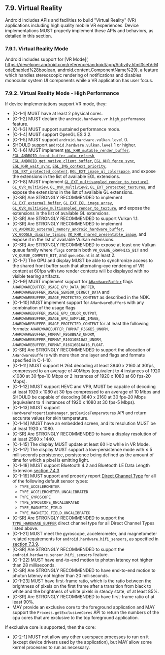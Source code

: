 ## 7.9\. Virtual Reality

Android includes APIs and facilities to build "Virtual Reality" (VR)
applications including high quality mobile VR experiences. Device
implementations MUST properly implement these APIs and behaviors,
as detailed in this section.

### 7.9.1\. Virtual Reality Mode

Android includes support for [VR Mode](
https://developer.android.com/reference/android/app/Activity.html#setVrModeEnabled%28boolean, android.content.ComponentName%29),
a feature which handles stereoscopic rendering of notifications and disables
monocular system UI components while a VR application has user focus.

### 7.9.2\. Virtual Reality Mode - High Performance

If device implementations support VR mode, they:

*   [C-1-1] MUST have at least 2 physical cores.
*   [C-1-2] MUST declare the `android.hardware.vr.high_performance` feature.
*   [C-1-3] MUST support sustained performance mode.
*   [C-1-4] MUST support OpenGL ES 3.2.
*   [C-1-5] MUST support `android.hardware.vulkan.level` 0.
*   SHOULD support `android.hardware.vulkan.level` 1 or higher.
*   [C-1-6] MUST implement
    [`EGL_KHR_mutable_render_buffer`](https://www.khronos.org/registry/EGL/extensions/KHR/EGL_KHR_mutable_render_buffer.txt),
    [`EGL_ANDROID_front_buffer_auto_refresh`](https://www.khronos.org/registry/EGL/extensions/ANDROID/EGL_ANDROID_front_buffer_auto_refresh.txt),
    [`EGL_ANDROID_get_native_client_buffer`](https://www.khronos.org/registry/EGL/extensions/ANDROID/EGL_ANDROID_get_native_client_buffer.txt),
    [`EGL_KHR_fence_sync`](https://www.khronos.org/registry/EGL/extensions/KHR/EGL_KHR_fence_sync.txt),
    [`EGL_KHR_wait_sync`](https://www.khronos.org/registry/EGL/extensions/KHR/EGL_KHR_wait_sync.txt),
    [`EGL_IMG_context_priority`](https://www.khronos.org/registry/EGL/extensions/IMG/EGL_IMG_context_priority.txt),
    [`EGL_EXT_protected_content`](https://www.khronos.org/registry/EGL/extensions/EXT/EGL_EXT_protected_content.txt),
    [`EGL_EXT_image_gl_colorspace`](https://www.khronos.org/registry/EGL/extensions/EXT/EGL_EXT_image_gl_colorspace.txt),
    and expose the extensions in the list of available EGL extensions.
*   [C-1-8] MUST implement
    [`GL_EXT_multisampled_render_to_texture2`](https://www.khronos.org/registry/OpenGL/extensions/EXT/EXT_multisampled_render_to_texture2.txt),
    [`GL_OVR_multiview`](https://www.khronos.org/registry/OpenGL/extensions/OVR/OVR_multiview.txt),
    [`GL_OVR_multiview2`](https://www.khronos.org/registry/OpenGL/extensions/OVR/OVR_multiview2.txt),
    [`GL_EXT_protected_textures`](https://www.khronos.org/registry/OpenGL/extensions/EXT/EXT_protected_textures.txt),
    and expose the extensions in the list of available GL extensions.
*   [C-SR] Are STRONGLY RECOMMENDED to implement
    [`GL_EXT_external_buffer`](https://www.khronos.org/registry/OpenGL/extensions/EXT/EXT_external_buffer.txt),
    [`GL_EXT_EGL_image_array`](https://www.khronos.org/registry/OpenGL/extensions/EXT/EXT_EGL_image_array.txt),
    [`GL_OVR_multiview_multisampled_render_to_texture`](https://www.khronos.org/registry/OpenGL/extensions/OVR/OVR_multiview_multisampled_render_to_texture.txt),
    and expose the extensions in the list of available GL extensions.
*   [C-SR] Are STRONGLY RECOMMENDED to support Vulkan 1.1.
*   [C-SR] Are STRONGLY RECOMMENDED to implement
    [`VK_ANDROID_external_memory_android_hardware_buffer`](https://www.khronos.org/registry/vulkan/specs/1.1-extensions/html/vkspec.html#VK_ANDROID_external_memory_android_hardware_buffer),
    [`VK_GOOGLE_display_timing`](https://www.khronos.org/registry/vulkan/specs/1.1-extensions/html/vkspec.html#VK_GOOGLE_display_timing),
    [`VK_KHR_shared_presentable_image`](https://www.khronos.org/registry/vulkan/specs/1.1-extensions/html/vkspec.html#VK_KHR_shared_presentable_image),
    and expose it in the list of available Vulkan extensions.
*   [C-SR] Are STRONGLY RECOMMENDED to expose at least one Vulkan queue family where `flags`
    contain both `VK_QUEUE_GRAPHICS_BIT` and `VK_QUEUE_COMPUTE_BIT`,
    and `queueCount` is at least 2.
*   [C-1-7] The GPU and display MUST be able to synchronize access to the shared
    front buffer such that alternating-eye rendering of VR content at 60fps with two
    render contexts will be displayed with no visible tearing artifacts.
*   [C-1-9] MUST implement support for [`AHardwareBuffer`](https://developer.android.com/ndk/reference/hardware__buffer_8h.html)
    flags `AHARDWAREBUFFER_USAGE_GPU_DATA_BUFFER`,
    `AHARDWAREBUFFER_USAGE_SENSOR_DIRECT_DATA` and
    `AHARDWAREBUFFER_USAGE_PROTECTED_CONTENT`
    as described in the NDK.
*   [C-1-10] MUST implement support for `AHardwareBuffer`s with any
    combination of the usage flags
    `AHARDWAREBUFFER_USAGE_GPU_COLOR_OUTPUT`,
    `AHARDWAREBUFFER_USAGE_GPU_SAMPLED_IMAGE`,
    `AHARDWAREBUFFER_USAGE_PROTECTED_CONTENT`
    for at least the following formats:
    `AHARDWAREBUFFER_FORMAT_R5G6B5_UNORM`,
    `AHARDWAREBUFFER_FORMAT_R8G8B8A8_UNORM`,
    `AHARDWAREBUFFER_FORMAT_R10G10B10A2_UNORM`,
    `AHARDWAREBUFFER_FORMAT_R16G16B16A16_FLOAT`.
*   [C-SR] Are STRONGLY RECOMMENDED to support the allocation of `AHardwareBuffer`s
    with more than one layer and flags and formats specified in C-1-10.
*   [C-1-11] MUST support H.264 decoding at least 3840 x 2160 at 30fps,
    compressed to an average of 40Mbps (equivalent to 4 instances of
    1920 x1080 at 30 fps-10 Mbps or 2 instances of 1920 x 1080 at 60 fps-20 Mbps).
*   [C-1-12] MUST support HEVC and VP9, MUST be capable of decoding at least
    1920 x 1080 at 30 fps compressed to an average of 10 Mbps and SHOULD be
    capable of decoding 3840 x 2160 at 30 fps-20 Mbps (equivalent to
    4 instances of 1920 x 1080 at 30 fps-5 Mbps).
*   [C-1-13] MUST support `HardwarePropertiesManager.getDeviceTemperatures` API
    and return accurate values for skin temperature.
*   [C-1-14] MUST have an embedded screen, and its resolution MUST be at least
    1920 x 1080.
*   [C-SR] Are STRONGLY RECOMMENDED to have a display resolution of at least
    2560 x 1440.
*   [C-1-15] The display MUST update at least 60 Hz while in VR Mode.
*   [C-1-17] The display MUST support a low-persistence mode with ≤ 5 milliseconds
    persistence, persistence being defined as the amount of time for
    which a pixel is emitting light.
*   [C-1-18] MUST support Bluetooth 4.2 and Bluetooth LE Data Length Extension
    [section 7.4.3](#7_4_3_bluetooth).
*   [C-1-19] MUST support and properly report
    [Direct Channel Type](https://developer.android.com/reference/android/hardware/Sensor#isDirectChannelTypeSupported%28int%29)
    for all of the following default sensor types:
      * `TYPE_ACCELEROMETER`
      * `TYPE_ACCELEROMETER_UNCALIBRATED`
      * `TYPE_GYROSCOPE`
      * `TYPE_GYROSCOPE_UNCALIBRATED`
      * `TYPE_MAGNETIC_FIELD`
      * `TYPE_MAGNETIC_FIELD_UNCALIBRATED`
*   [C-SR] Are STRONGLY RECOMMENDED to support the
    [`TYPE_HARDWARE_BUFFER`](https://developer.android.com/reference/android/hardware/SensorDirectChannel.html#TYPE_HARDWARE_BUFFER)
    direct channel type for all Direct Channel Types listed above.
*   [C-1-21] MUST meet the gyroscope, accelerometer, and magnetometer related
    requirements for `android.hardware.hifi_sensors`, as specified in
    [section 7.3.9](#7_3_9_high_fidelity_sensors).
*   [C-SR] Are STRONGLY RECOMMENDED to support the
    `android.hardware.sensor.hifi_sensors` feature.
*   [C-1-22] MUST have end-to-end motion to photon latency not higher than
    28 milliseconds.
*   [C-SR] Are STRONGLY RECOMMENDED to have end-to-end motion to photon latency
    not higher than 20 milliseconds.
*   [C-1-23] MUST have first-frame ratio, which is the ratio between the
    brightness of pixels on the first frame after a transition from black to
    white and the brightness of white pixels in steady state, of at least 85%.
*   [C-SR] Are STRONGLY RECOMMENDED to have first-frame ratio of at least 90%.
*   MAY provide an exclusive core to the foreground
    application and MAY support the `Process.getExclusiveCores` API to return
    the numbers of the cpu cores that are exclusive to the top foreground
    application.

If exclusive core is supported, then the core:

*   [C-2-1] MUST not allow any other userspace processes to run on it
(except device drivers used by the application), but MAY allow some kernel
processes to run as necessary.
